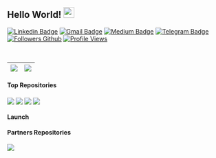 ## Hello World!  <img src="https://media.giphy.com/media/hvRJCLFzcasrR4ia7z/giphy.gif" width="25px">

[![Linkedin Badge](https://img.shields.io/badge/-Linkedin-blue?style=flat&logo=Linkedin&logoColor=white&link=https://br.linkedin.com/in/antoniojmsjr/)](https://br.linkedin.com/in/antoniojmsjr)
[![Gmail Badge](https://img.shields.io/badge/-Gmail-c14438?style=flat&logo=gmail&logoColor=white&link=mailto:antoniojmsjr@gmail.com)](mailto:antoniojmsjr@gmail)
[![Medium Badge](https://img.shields.io/badge/-Medium-fa6132?style=flat&logo=medium&logoColor=white&link=https://medium.com/@antoniojmsjr)](https://medium.com/@antoniojmsjr)
[![Telegram Badge](https://img.shields.io/badge/-Telegram-blue?style=flat&logo=telegram&logoColor=white&link=https://t.me/antoniojmsjr)](https://t.me/antoniojmsjr)
[![Followers Github](https://img.shields.io/github/followers/antoniojmsjr?label=Followers)](https://github.com/antoniojmsjr)
[![Profile Views](https://komarev.com/ghpvc/?username=antoniojmsjr&label=Profile%20views&color=0e75b6&style=flat)](https://github.com/antoniojmsjr)

<br/>

| <a href="https://github.com/antoniojmsjr"><img align="center" src="https://antoniojmsjr-github-readme-stats.vercel.app/api?username=antoniojmsjr&show_icons=true&include_all_commits=true&hide_border=true"/></a> | <a href="https://github.com/antoniojmsjr"><img align="center" src="https://antoniojmsjr-github-readme-stats.vercel.app/api/top-langs/?username=antoniojmsjr&layout=compact&hide_border=true"/></a> |
| ------------- | ------------- |

#### Top Repositories
<a href="https://github.com/antoniojmsjr/MultithreadingFireDAC"><img align="center" src="https://antoniojmsjr-github-readme-stats.vercel.app/api/pin/?username=antoniojmsjr&repo=MultithreadingFireDAC&hide_border=true"/></a>
<a href="https://github.com/antoniojmsjr/FastReportExport"><img align="center" src="https://antoniojmsjr-github-readme-stats.vercel.app/api/pin/?username=antoniojmsjr&repo=FastReportExport&hide_border=true"/></a>
<a href="https://github.com/antoniojmsjr/BuscaCEP"><img align="center" src="https://antoniojmsjr-github-readme-stats.vercel.app/api/pin/?username=antoniojmsjr&repo=BuscaCEP&hide_border=true"/></a>
<a href="https://github.com/antoniojmsjr/Base64Bitmap"><img align="center" src="https://antoniojmsjr-github-readme-stats.vercel.app/api/pin/?username=antoniojmsjr&repo=Base64Bitmap&hide_border=true"/></a>

#### Launch

#### Partners Repositories
<a href="https://github.com/viniciussanchez/dataset-serialize"><img align="center" src="https://antoniojmsjr-github-readme-stats.vercel.app/api/pin/?username=viniciussanchez&repo=dataset-serialize&hide_border=true&show_owner=true"/></a>
